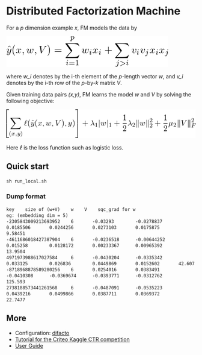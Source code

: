 # Distributed Factorization Machine

For a *p* dimension example *x*, FM models the data by

![hat_y](guide/hat_y.png)

where *w_i* denotes by the i-th element of the *p*-length vector *w*, and *v_i*
denotes by the i-th row of the *p*-by-*k* matrix *V*.

Given training data pairs *(x,y)*, FM learns the model
*w* and *V* by solving the following objective:

<!-- \left[\sum_{(x,y)} \ell(\hat y(x,w,V), y)\right] + \lambda_1 |w|_1 + \frac{1}{2} \lambda_2
\|w\|_2^2 + \frac{1}{2} \mu_2 \|V\|_F^2 -->

![obj](guide/obj.png)

Here *ℓ* is the loss function such as logistic loss.

## Quick start

```
sh run_local.sh
```
### Dump format

```
key    size of (w+V)    w    V    sqc_grad for w  
eg: (embedding dim = 5) 
-2305843009213693952    6       -0.03293        -0.0278837      0.0185506       0.0244256       0.0273103       0.0175875       9.58451  
-4611686018427387904    6       -0.0236518      -0.00644252     0.015258        0.0128172       0.00233367      0.00965392      13.9504  
4971973988617027584     6       -0.0430204      -0.0335342      0.033125        0.026836        0.0449869       0.0152602       42.607  
-8718968878589280256    6       0.0254016       0.0383491       -0.0410308      -0.0369674      -0.0393771      -0.0312762      125.593  
2738188573441261568     6       -0.0487091      -0.0535223      0.0439216       0.0499866       0.0387711       0.0369372       22.7477  
```


## More
- Configuration: [difacto](../../doc/learn/difacto.rst)
- [Tutorial for the Criteo Kaggle CTR competition](http://wormhole.readthedocs.org/en/latest/tutorial/criteo_kaggle.html)
- [User Guide](http://wormhole.readthedocs.org/en/latest/learn/difacto.html)

